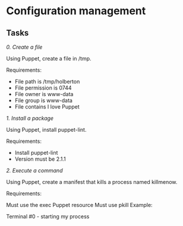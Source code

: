 # Configuration management

## Tasks

*0. Create a file*

Using Puppet, create a file in /tmp.

Requirements:

- File path is /tmp/holberton
- File permission is 0744
- File owner is www-data
- File group is www-data
- File contains I love Puppet

*1. Install a package*

Using Puppet, install puppet-lint.

Requirements:

- Install puppet-lint
- Version must be 2.1.1

*2. Execute a command*

Using Puppet, create a manifest that kills a process named killmenow.

Requirements:

Must use the exec Puppet resource
Must use pkill
Example:

Terminal #0 - starting my process
